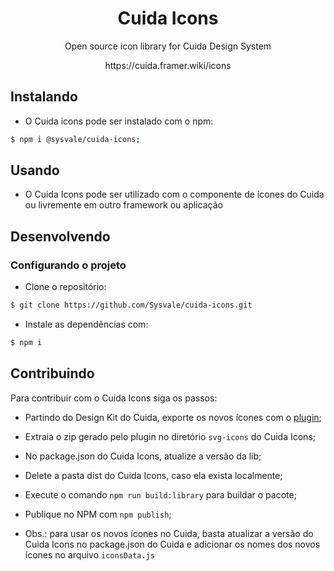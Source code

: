 <h1 align="center">
  Cuida Icons
</h1>

<div align="center">
  <p align="center">Open source icon library for Cuida Design System</p>
  <p align="center">https://cuida.framer.wiki/icons</p>
</div>

## Instalando

- O Cuida icons pode ser instalado com o npm:

```bash
$ npm i @sysvale/cuida-icons;
```

## Usando

- O Cuida Icons pode ser utilizado com o componente de ícones do Cuida ou livremente em outro framework ou aplicação

## Desenvolvendo

### Configurando o projeto

- Clone o repositório:

```bash
$ git clone https://github.com/Sysvale/cuida-icons.git
```

- Instale as dependências com:

```bash
$ npm i
```

## Contribuindo

Para contribuir com o Cuida Icons siga os passos:
- Partindo do Design Kit do Cuida, exporte os novos ícones com o [plugin](https://www.figma.com/community/plugin/814345141907543603/SVG-Export);
- Extraia o zip gerado pelo plugin no diretório `svg-icons` do Cuida Icons;
- No package.json do Cuida Icons, atualize a versão da lib;
- Delete a pasta dist do Cuida Icons, caso ela exista localmente;
- Execute o comando `npm run build:library` para buildar o pacote;
- Publique no NPM com `npm publish`;

- Obs.: para usar os novos ícones no Cuida, basta atualizar a versão do Cuida Icons no package.json do Cuida e adicionar os nomes dos novos ícones no arquivo `iconsData.js`
